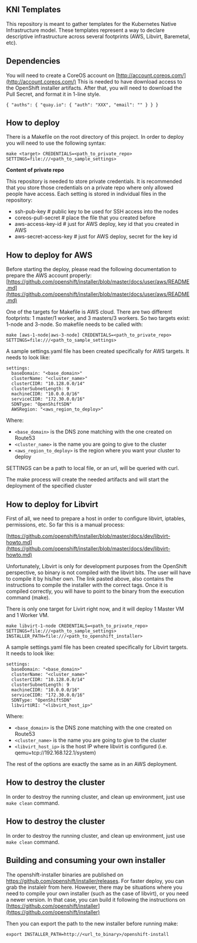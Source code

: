 ## KNI Templates

This repository is meant to gather templates for the Kubernetes Native
Infrastructure model. These templates represent a way to declare descriptive
infrastructure across several footprints (AWS, Libvirt, Baremetal, etc).

## Dependencies

You will need to create a CoreOS account on [http://account.coreos.com/](http://account.coreos.com/)
This is needed to have download access to the OpenShift installer artifacts.
After that, you will need to download the Pull Secret, and format it in 1-line
style.

    { "auths": { "quay.io": { "auth": "XXX", "email": "" } } }


## How to deploy

There is a Makefile on the root directory of this project. In order to deploy
you will need to use the following syntax:

    make <target> CREDENTIALS=<path_to_private_repo> SETTINGS=file:///<path_to_sample_settings>

**Content of private repo**

This repository is needed to store private credentials. It is recommended that
you store those credentials on a private repo where only allowed people have
access. Each setting is stored in individual files in the repository:

- ssh-pub-key           # public key to be used for SSH access into the nodes
- coreos-pull-secret    # place the file that you created before
- aws-access-key-id     # just for AWS deploy, key id that you created in AWS
- aws-secret-access-key # just for AWS deploy, secret for the key id

## How to deploy for AWS

Before starting the deploy, please read the following documentation to prepare
the AWS account properly:
[https://github.com/openshift/installer/blob/master/docs/user/aws/README.md](https://github.com/openshift/installer/blob/master/docs/user/aws/README.md)

One of the targets for Makefile is AWS cloud. There are two different
footprints: 1 master/1 worker, and 3 masters/3 workers. So two targets exist:
1-node and 3-node. So makefile needs to be called with:

    make [aws-1-node|aws-3-node] CREDENTIALS=<path_to_private_repo> SETTINGS=file:///<path_to_sample_settings>

A sample settings.yaml file has been created specifically for AWS targets. It
needs to look like:

    settings:
      baseDomain: "<base_domain>"
      clusterName: "<cluster_name>"
      clusterCIDR: "10.128.0.0/14"
      clusterSubnetLength: 9
      machineCIDR: "10.0.0.0/16"
      serviceCIDR: "172.30.0.0/16"
      SDNType: "OpenShiftSDN"
      AWSRegion: "<aws_region_to_deploy>"

Where:
- `<base_domain>` is the DNS zone matching with the one created on Route53
- `<cluster_name>` is the name you are going to give to the cluster
- `<aws_region_to_deploy>` is the region where you want your cluster to deploy

SETTINGS can be a path to local file, or an url, will be queried with curl.

The make process will create the needed artifacts and will start the deployment
of the specified cluster

## How to deploy for Libvirt

First of all, we need to prepare a host in order to configure libvirt, iptables, permissions, etc. So far this is a manual process:

[https://github.com/openshift/installer/blob/master/docs/dev/libvirt-howto.md](https://github.com/openshift/installer/blob/master/docs/dev/libvirt-howto.md)

Unfortunately, Libvirt is only for development purposes from the OpenShift perspective, so binary is not compiled with the libvirt bits. The user will have to compile it by his/her own.
The link pasted above, also contains the instructions to compile the installer with the correct tags. Once it is compiled correctly, you will have to point to the binary from the execution command (make).

There is only one target for Livirt right now, and it will deploy 1 Master VM and 1 Worker VM.

	make libvirt-1-node CREDENTIALS=<path_to_private_repo> SETTINGS=file:///<path_to_sample_settings> INSTALLER_PATH=file:///<path_to_openshift_installer>

A sample settings.yaml file has been created specifically for Libvirt targets. It needs to look like:

    settings:
      baseDomain: "<base_domain>"
      clusterName: "<cluster_name>"
      clusterCIDR: "10.128.0.0/14"
      clusterSubnetLength: 9
      machineCIDR: "10.0.0.0/16"
      serviceCIDR: "172.30.0.0/16"
      SDNType: "OpenShiftSDN"
      libvirtURI: "<libvirt_host_ip>"

Where:
- `<base_domain>` is the DNS zone matching with the one created on Route53
- `<cluster_name>` is the name you are going to give to the cluster
- `<libvirt_host_ip>` is the host IP where libvirt is configured (i.e. qemu+tcp://192.168.122.1/system)

The rest of the options are exactly the same as in an AWS deployment.

## How to destroy the cluster

In order to destroy the running cluster, and clean up environment, just use
`make clean` command.


## How to destroy the cluster

In order to destroy the running cluster, and clean up environment, just use
`make clean` command.

## Building and consuming your own installer

The openshift-installer binaries are published on
https://github.com/openshift/installer/releases. For faster deploy, you can grab
the instalelr from here. However, there may be situations where you need to
compile your own installer (such as the case of libvirt), or you need a newer
version. In that case, you can build it following the instructions on
[https://github.com/openshift/installer](https://github.com/openshift/installer)

Then you can export the path to the new installer before running make:

    export INSTALLER_PATH=http://<url_to_binary>/openshift-install


